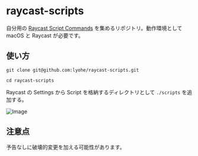 # raycast-scripts

自分用の [Raycast Script Commands](https://github.com/raycast/script-commands) を集めるリポジトリ。動作環境として macOS と Raycast が必要です。

## 使い方

```
git clone git@github.com:lyohe/raycast-scripts.git

cd raycast-scripts
```

Raycast の Settings から Script を格納するディレクトリとして `./scripts` を追加する。

![Image](https://github.com/user-attachments/assets/8dea0819-7ec4-4639-896f-25cc349bf65c)

## 注意点

予告なしに破壊的変更を加える可能性があります。

